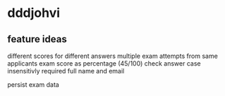 # dddjohvi

## feature ideas
different scores for different answers
multiple exam attempts from same applicants
exam score as percentage (45/100)
check answer case insensitivly
required full name and email

persist exam data
